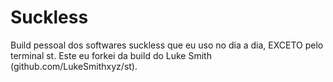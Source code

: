 # Suckless
Build pessoal dos softwares suckless que eu uso no dia a dia, EXCETO pelo terminal st. Este eu forkei da build do Luke Smith (github.com/LukeSmithxyz/st).
